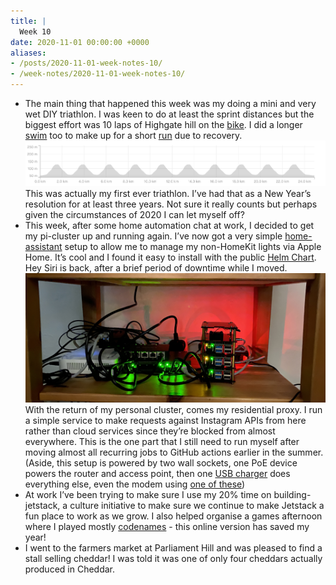 ```yaml
---
title: |
  Week 10
date: 2020-11-01 00:00:00 +0000
aliases:
- /posts/2020-11-01-week-notes-10/
- /week-notes/2020-11-01-week-notes-10/
---
```


- The main thing that happened this week was my doing a mini and very wet DIY triathlon. I was keen to do at least the sprint distances but the biggest effort was 10 laps of Highgate hill on the [bike](https://www.strava.com/activities/4266043179). I did a longer [swim](https://www.strava.com/activities/4265512462) too to make up for a short [run](https://www.strava.com/activities/4266254880) due to recovery.
    ![Mini_tri_part_two_deluge__Ride__Strava.png](Mini_tri_part_two_deluge__Ride__Strava.png)
    This was actually my first ever triathlon. I’ve had that as a New Year’s resolution for at least three years. Not sure it really counts but perhaps given the circumstances of 2020 I can let myself off?
- This week, after some home automation chat at work, I decided to get my pi-cluster up and running again. I’ve now got a very simple [home-assistant](https://www.home-assistant.io) setup to allow me to manage my non-HomeKit lights via Apple Home. It’s cool and I found it easy to install with the public [Helm Chart](https://github.com/k8s-at-home/charts/tree/master/charts/home-assistant). Hey Siri is back, after a brief period of downtime while I moved.
    ![D70BC5CB-8CCE-418C-955B-B00F713374A2.jpeg](D70BC5CB-8CCE-418C-955B-B00F713374A2.jpeg)
    With the return of my personal cluster, comes my residential proxy. I run a simple service to make requests against Instagram APIs from here rather than cloud services since they’re blocked from almost everywhere. This is the one part that I still need to run myself after moving almost all recurring jobs to GitHub actions earlier in the summer.
    (Aside, this setup is powered by two wall sockets, one PoE device powers the router and access point, then one [USB charger](https://www.amazon.co.uk/Anker-Compact-10-Port-PowerPort-Charging-Black/dp/B00YSA0WI8/ref=sr_1_20?dchild=1&keywords=Ankle+USB+port+charger&qid=1604360794&s=computers&sr=1-20) does everything else, even the modem using [one of these](https://www.amazon.co.uk/Bolongking-Voltage-Converter-Adjustable-Transformer/dp/B07WCTX1HL/ref=sxts_sxwds-bia-wc-p13n2_0?cv_ct_cx=USB+to+12v&dchild=1&keywords=USB+to+12v&pd_rd_i=B07WCTX1HL&pd_rd_r=3690f562-b2c6-4440-abfc-885a95125c79&pd_rd_w=z946d&pd_rd_wg=Rlku2&pf_rd_p=189a32c6-b80d-4311-ae32-262249da6270&pf_rd_r=9X108WY621GSHJ6V7032&psc=1&qid=1604360716&sr=1-2-fdbae751-0fa5-4c0f-900b-865654896618))
- At work I’ve been trying to make sure I use my 20% time on building-jetstack, a culture initiative to make sure we continue to make Jetstack a fun place to work as we grow. I also helped organise a games afternoon where I played mostly [codenames](http://netgames.io/games/) - this online version has saved my year!
- I went to the farmers market at Parliament Hill and was pleased to find a stall selling cheddar! I was told it was one of only four cheddars actually produced in Cheddar.
